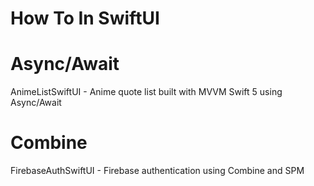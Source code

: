 # How To In SwiftUI

# Async/Await
AnimeListSwiftUI - Anime quote list built with MVVM Swift 5 using Async/Await

# Combine
FirebaseAuthSwiftUI - Firebase authentication using Combine and SPM
